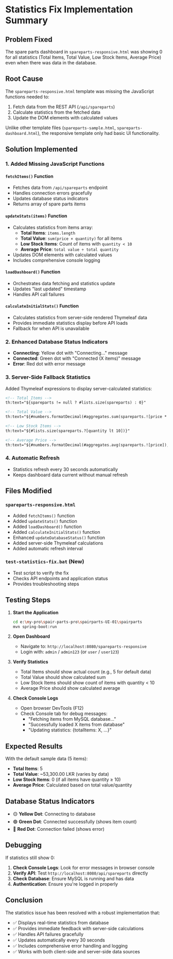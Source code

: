 # Statistics Fix Implementation Summary

## Problem Fixed
The spare parts dashboard in `spareparts-responsive.html` was showing 0 for all statistics (Total Items, Total Value, Low Stock Items, Average Price) even when there was data in the database.

## Root Cause
The `spareparts-responsive.html` template was missing the JavaScript functions needed to:
1. Fetch data from the REST API (`/api/spareparts`)
2. Calculate statistics from the fetched data
3. Update the DOM elements with calculated values

Unlike other template files (`spareparts-sample.html`, `spareparts-dashboard.html`), the responsive template only had basic UI functionality.

## Solution Implemented

### 1. Added Missing JavaScript Functions

#### `fetchItems()` Function
- Fetches data from `/api/spareparts` endpoint
- Handles connection errors gracefully
- Updates database status indicators
- Returns array of spare parts items

#### `updateStats(items)` Function
- Calculates statistics from items array:
  - **Total Items**: `items.length`
  - **Total Value**: `sum(price × quantity)` for all items
  - **Low Stock Items**: Count of items with `quantity < 10`
  - **Average Price**: `total value ÷ total quantity`
- Updates DOM elements with calculated values
- Includes comprehensive console logging

#### `loadDashboard()` Function
- Orchestrates data fetching and statistics update
- Updates "last updated" timestamp
- Handles API call failures

#### `calculateInitialStats()` Function
- Calculates statistics from server-side rendered Thymeleaf data
- Provides immediate statistics display before API loads
- Fallback for when API is unavailable

### 2. Enhanced Database Status Indicators
- **Connecting**: Yellow dot with "Connecting..." message
- **Connected**: Green dot with "Connected (X items)" message  
- **Error**: Red dot with error message

### 3. Server-Side Fallback Statistics
Added Thymeleaf expressions to display server-calculated statistics:
```html
<!-- Total Items -->
th:text="${spareparts != null ? #lists.size(spareparts) : 0}"

<!-- Total Value -->
th:text="${#numbers.formatDecimal(#aggregates.sum(spareparts.![price * quantity]), 1, 2)}"

<!-- Low Stock Items -->
th:text="${#lists.size(spareparts.?[quantity lt 10])}"

<!-- Average Price -->
th:text="${#numbers.formatDecimal(#aggregates.avg(spareparts.![price]), 1, 2)}"
```

### 4. Automatic Refresh
- Statistics refresh every 30 seconds automatically
- Keeps dashboard data current without manual refresh

## Files Modified

### `spareparts-responsive.html`
- Added `fetchItems()` function
- Added `updateStats()` function  
- Added `loadDashboard()` function
- Added `calculateInitialStats()` function
- Enhanced `updateDatabaseStatus()` function
- Added server-side Thymeleaf calculations
- Added automatic refresh interval

### `test-statistics-fix.bat` (New)
- Test script to verify the fix
- Checks API endpoints and application status
- Provides troubleshooting steps

## Testing Steps

1. **Start the Application**
   ```bash
   cd e:\my-pro\spair-parts-pro\spairparts-UI-01\spairparts
   mvn spring-boot:run
   ```

2. **Open Dashboard**
   - Navigate to: `http://localhost:8080/spareparts-responsive`
   - Login with: `admin` / `admin123` (or `user` / `user123`)

3. **Verify Statistics**
   - Total Items should show actual count (e.g., 5 for default data)
   - Total Value should show calculated sum
   - Low Stock Items should show count of items with quantity < 10
   - Average Price should show calculated average

4. **Check Console Logs**
   - Open browser DevTools (F12)
   - Check Console tab for debug messages:
     - "Fetching items from MySQL database..."
     - "Successfully loaded X items from database"
     - "Updating statistics: {totalItems: X, ...}"

## Expected Results

With the default sample data (5 items):
- **Total Items**: 5
- **Total Value**: ~53,300.00 LKR (varies by data)
- **Low Stock Items**: 0 (if all items have quantity ≥ 10)
- **Average Price**: Calculated based on total value/quantity

## Database Status Indicators

- 🟡 **Yellow Dot**: Connecting to database
- 🟢 **Green Dot**: Connected successfully (shows item count)
- 🔴 **Red Dot**: Connection failed (shows error)

## Debugging

If statistics still show 0:

1. **Check Console Logs**: Look for error messages in browser console
2. **Verify API**: Test `http://localhost:8080/api/spareparts` directly
3. **Check Database**: Ensure MySQL is running and has data
4. **Authentication**: Ensure you're logged in properly

## Conclusion

The statistics issue has been resolved with a robust implementation that:
- ✅ Displays real-time statistics from database
- ✅ Provides immediate feedback with server-side calculations
- ✅ Handles API failures gracefully
- ✅ Updates automatically every 30 seconds
- ✅ Includes comprehensive error handling and logging
- ✅ Works with both client-side and server-side data sources
